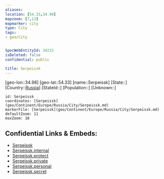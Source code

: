 ```yaml
---
aliases: 
location: [54.33,34.98]
mapzoom: [7,12] 
mapmarker: city 
type: City
tags:
- geo/City


SpocWebEntityId: 34215
isDeleted: false
confidential: public

title: Serpeissk
---
```

[geo-lon::34.98]
[geo-lat::54.33]
[name::Serpeissk]
[State::]
[Country::[Russia](geo/Continent/Europe/Russia.md)]
[StateId::]
[Population::]
[Unknown::]


```leaflet
id: Serpeissk
coordinates: [Serpeissk](geo/Continent/Europe/Russia/City/Serpeissk.md)
markerFile: [Serpeissk](geo/Continent/Europe/Russia/City/Serpeissk.md)
defaultZoom: 11 
maxZoom: 18
```


## Confidential Links & Embeds: 
- [Serpeissk](../../../../../../_public/geo/Continent/Europe/Russia/City/Serpeissk.md) 
- [Serpeissk.internal](../../../../../../_internal/geo/Continent/Europe/Russia/City/Serpeissk.internal.md) 
- [Serpeissk.protect](../../../../../../_protect/geo/Continent/Europe/Russia/City/Serpeissk.protect.md) 
- [Serpeissk.private](../../../../../../_private/geo/Continent/Europe/Russia/City/Serpeissk.private.md) 
- [Serpeissk.personal](../../../../../../_personal/geo/Continent/Europe/Russia/City/Serpeissk.personal.md) 
- [Serpeissk.secret](../../../../../../_secret/geo/Continent/Europe/Russia/City/Serpeissk.secret.md) 
